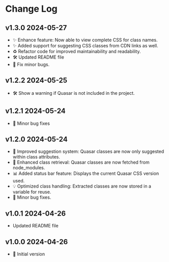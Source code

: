# Change Log

## v1.3.0 2024-05-27

- ✨ Enhance feature: Now able to view complete CSS for class names.
- ✨ Added support for suggesting CSS classes from CDN links as well.
- ♻️ Refactor code for improved maintainability and readability.
- 🛠️ Updated README file
- 🐛 Fix minor bugs.

## v1.2.2 2024-05-25

- 🛠️ Show a warning if Quasar is not included in the project.

## v1.2.1 2024-05-24

- 🐛 Minor bug fixes

## v1.2.0 2024-05-24

- 🚀 Improved suggestion system: Quasar classes are now only suggested within class attributes.
- 🔄 Enhanced class retrieval: Quasar classes are now fetched from node_modules.
- 📊 Added status bar feature: Displays the current Quasar CSS version used.
- 💡 Optimized class handling: Extracted classes are now stored in a variable for reuse.
- 🐛 Minor bug fixes.

## v1.0.1 2024-04-26

- Updated README file

## v1.0.0 2024-04-26

- 🎉 Initial version
